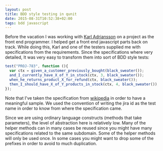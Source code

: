 ```yaml
---
layout: post
title: BDD style testing in qunit
date: 2015-08-31T10:52:38+02:00
tags: bdd javascript
---
```


Before the vacation I was working with [Karl Adriansson](https://twitter.com/HerrAdriansson) on a project as the front end programmer. I helped get a front end javascript parts back on track. While doing this, Karl and one of the testers supplied me with specifications from the requirements. Since the specifications where very detailed, It was very easy to transform them into sort of BDD style tests:

~~~ javascript
test("PROJ-783", function (){
  var ctx = given_a_customer_previously_bought(black_sweater());
  and_I_currently_have_X_of_Y_in_stock(ctx, 3, black_sweater());
  when_he_returns_product_X_for_refund(ctx, black_sweater());
  then_I_should_have_X_of_Y_products_in_stock(ctx, 4, black_sweater());
});
~~~

Note that I've taken the specification from [wikipedia](https://en.wikipedia.org/wiki/Behavior-driven_development) in order to have a meaningful sample. We used the convention of writing the jira id as the test name in order to know from where the specification came.

Since we are using ordinary language constructs (methods that take parameters), the level of abstraction here is relatively low. Many of the helper methods can in many cases be reused since you might have many specifications related to the same subdomain. Some of the helper methods will only be used once. In some cases you might want to drop some of the prefixes in order to avoid to much duplication.
